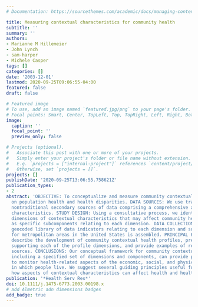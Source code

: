 ```yaml
---
# Documentation: https://sourcethemes.com/academic/docs/managing-content/

title: Measuring contextual characteristics for community health
subtitle: ''
summary: ''
authors:
- Marianne M Hillemeier
- John Lynch
- sam-harper
- Michele Casper
tags: []
categories: []
date: '2003-12-01'
lastmod: 2020-09-25T09:06:55-04:00
featured: false
draft: false

# Featured image
# To use, add an image named `featured.jpg/png` to your page's folder.
# Focal points: Smart, Center, TopLeft, Top, TopRight, Left, Right, BottomLeft, Bottom, BottomRight.
image:
  caption: ''
  focal_point: ''
  preview_only: false

# Projects (optional).
#   Associate this post with one or more of your projects.
#   Simply enter your project's folder or file name without extension.
#   E.g. `projects = ["internal-project"]` references `content/project/deep-learning/index.md`.
#   Otherwise, set `projects = []`.
projects: []
publishDate: '2020-09-25T13:06:55.758621Z'
publication_types:
- 2
abstract: 'OBJECTIVE: To conceptualize and measure community contextual influences
  on population health and health disparities. DATA SOURCES: We use traditional and
  nontraditional secondary sources of data comprising a comprehensive array of community
  characteristics. STUDY DESIGN: Using a consultative process, we identify 12 overarching
  dimensions of contextual characteristics that may affect community health, as well
  as specific subcomponents relating to each dimension. DATA COLLECTION: An extensive
  geocoded library of data indicators relating to each dimension and subcomponent
  for metropolitan areas in the United States is assembled. PRINCIPAL FINDINGS: We
  describe the development of community contextual health profiles, present the rationale
  supporting each of the profile dimensions, and provide examples of relevant data
  sources. CONCLUSIONS: Our conceptual framework for community contextual characteristics,
  including a specified set of dimensions and components, can provide practical ways
  to monitor health-related aspects of the economic, social, and physical environments
  in which people live. We suggest several guiding principles useful for understanding
  how aspects of contextual characteristics can affect health and health disparities.'
publication: '*Health Serv Res*'
doi: 10.1111/j.1475-6773.2003.00198.x
# add Almetric adn dimensions badges
add_badge: true
---
```

